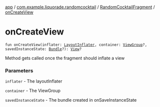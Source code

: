 [app](../../index.md) / [com.example.liquorade.randomcocktail](../index.md) / [RandomCocktailFragment](index.md) / [onCreateView](./on-create-view.md)

# onCreateView

`fun onCreateView(inflater: `[`LayoutInflater`](https://developer.android.com/reference/android/view/LayoutInflater.html)`, container: `[`ViewGroup`](https://developer.android.com/reference/android/view/ViewGroup.html)`?, savedInstanceState: `[`Bundle`](https://developer.android.com/reference/android/os/Bundle.html)`?): `[`View`](https://developer.android.com/reference/android/view/View.html)`?`

Method gets called once the fragment should inflate a view

### Parameters

`inflater` - The layoutInflater

`container` - The ViewGroup

`savedInstanceState` - The bundle created in onSaveInstanceState
